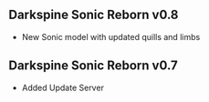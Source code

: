 ## Darkspine Sonic Reborn v0.8
- New Sonic model with updated quills and limbs

## Darkspine Sonic Reborn v0.7
- Added Update Server
